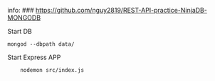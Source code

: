 info: ### https://github.com/nguy2819/REST-API-practice-NinjaDB-MONGODB


Start DB
``` 
mongod --dbpath data/  
```

Start Express APP
``` 
    nodemon src/index.js
``` 


